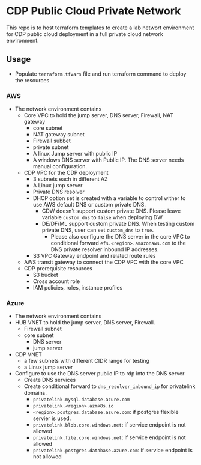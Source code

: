 # CDP Public Cloud Private Network

This repo is to host terraform templates to create a lab networt environment for CDP public cloud deployment in a full private cloud network environment.

## Usage
- Populate `terraform.tfvars` file and run terraform command to deploy the resources
### AWS
- The network environment contains
  - Core VPC to hold the jump server, DNS server, Firewall, NAT gateway
    - core subnet
    - NAT gateway subnet
    - Firewall subbet
    - private subnet
    - A linux Jump server with public IP
    - A windows DNS server with Public IP. The DNS server needs manual configuration.
  - CDP VPC for the CDP deployment
    - 3 subnets each in different AZ
    - A Linux jump server
    - Private DNS resolver
    - DHCP option set is created with a variable to control wither to use AWS default DNS or custom private DNS.
      - CDW doesn't support custom private DNS. Please leave variable `custom_dns` to `false` when deploying DW
      - DE/DF/ML support custom private DNS. When testing custom private DNS, user can set `custom_dns` to `true`.
        - Please also configure the DNS server in the core VPC to conditional forward `efs.<region>.amazonaws.com` to the DNS private resolver inbound IP addresses.
    - S3 VPC Gateway endpoint and related route rules
  - AWS transit gateway to connect the CDP VPC with the core VPC
  - CDP prerequisite resources
    - S3 bucket
    - Cross account role
    - IAM policies, roles, instance profiles

### Azure
- The network environment contains
- HUB VNET to hold the jump server, DNS server, Firewall.
  - Firewall subnet
  - core subnet
    - DNS server
    - jump server
- CDP VNET
  - a few subnets with different CIDR range for testing
  - a Linux jump server
- Configure to use the DNS server public IP to rdp into the DNS server
  - Create DNS services
  - Create conditional forward to `dns_resolver_inbound_ip` for privatelink domains.
    - `privatelink.mysql.database.azure.com`
    - `privatelink.<region>.azmk8s.io`
    - `<region>.postgres.database.azure.com`: if postgres flexible servier is used.
    - `privatelink.blob.core.windows.net`: if service endpoint is not allowed
    - `privatelink.file.core.windows.net`: if service endpoint is not allowed
    - `privatelink.postgres.database.azure.com`: if service endpoint is not allowed
